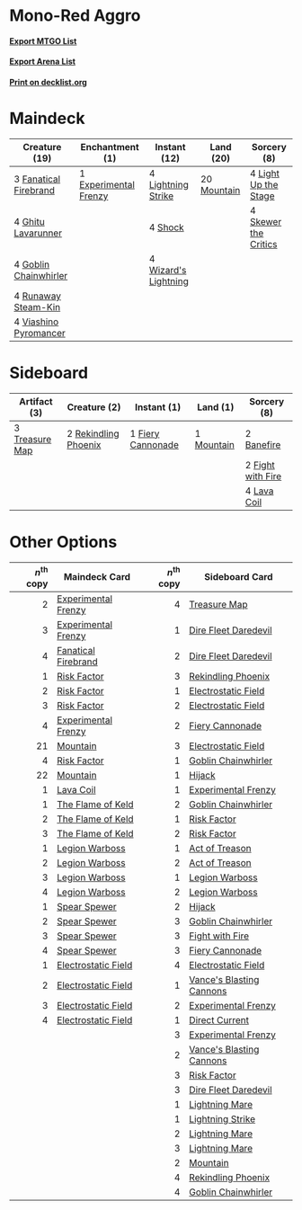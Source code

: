 # Mono-Red Aggro

#### [Export MTGO List](../collection/Mono-Red%20Aggro/Mono-Red%20Aggro.txt)
#### [Export Arena List](../collection/Mono-Red%20Aggro/Mono-Red%20Aggro_arena.txt)
#### [Print on decklist.org](http://decklist.org/?deckmain=1%09Experimental%20Frenzy%0A3%09Fanatical%20Firebrand%0A4%09Ghitu%20Lavarunner%0A4%09Goblin%20Chainwhirler%0A4%09Light%20Up%20the%20Stage%0A4%09Lightning%20Strike%0A20%09Mountain%0A4%09Runaway%20Steam-Kin%0A4%09Shock%0A4%09Skewer%20the%20Critics%0A4%09Viashino%20Pyromancer%0A4%09Wizard's%20Lightning&deckside=2%09Banefire%0A1%09Fiery%20Cannonade%0A2%09Fight%20with%20Fire%0A4%09Lava%20Coil%0A1%09Mountain%0A2%09Rekindling%20Phoenix%0A3%09Treasure%20Map)
# Maindeck

|                                         Creature (19)                                          |                                        Enchantment (1)                                         |                                         Instant (12)                                          |                                      Land (20)                                       |                                          Sorcery (8)                                          |
|------------------------------------------------------------------------------------------------|------------------------------------------------------------------------------------------------|-----------------------------------------------------------------------------------------------|--------------------------------------------------------------------------------------|-----------------------------------------------------------------------------------------------|
|3 [Fanatical Firebrand](http://gatherer.wizards.com/Pages/Card/Details.aspx?multiverseid=439758)|1 [Experimental Frenzy](http://gatherer.wizards.com/Pages/Card/Details.aspx?multiverseid=452849)|4 [Lightning Strike](http://gatherer.wizards.com/Pages/Card/Details.aspx?multiverseid=383299)  |20 [Mountain](http://gatherer.wizards.com/Pages/Card/Details.aspx?multiverseid=439859)|4 [Light Up the Stage](http://gatherer.wizards.com/Pages/Card/Details.aspx?multiverseid=457251)|
|4 [Ghitu Lavarunner](http://gatherer.wizards.com/Pages/Card/Details.aspx?multiverseid=443015)   |                                                                                                |4 [Shock](http://gatherer.wizards.com/Pages/Card/Details.aspx?multiverseid=129732)             |                                                                                      |4 [Skewer the Critics](http://gatherer.wizards.com/Pages/Card/Details.aspx?multiverseid=457259)|
|4 [Goblin Chainwhirler](http://gatherer.wizards.com/Pages/Card/Details.aspx?multiverseid=443017)|                                                                                                |4 [Wizard's Lightning](http://gatherer.wizards.com/Pages/Card/Details.aspx?multiverseid=443040)|                                                                                      |                                                                                               |
|4 [Runaway Steam-Kin](http://gatherer.wizards.com/Pages/Card/Details.aspx?multiverseid=452865)  |                                                                                                |                                                                                               |                                                                                      |                                                                                               |
|4 [Viashino Pyromancer](http://gatherer.wizards.com/Pages/Card/Details.aspx?multiverseid=447302)|                                                                                                |                                                                                               |                                                                                      |                                                                                               |


# Sideboard

|                                      Artifact (3)                                       |                                         Creature (2)                                          |                                        Instant (1)                                         |                                      Land (1)                                       |                                        Sorcery (8)                                         |
|-----------------------------------------------------------------------------------------|-----------------------------------------------------------------------------------------------|--------------------------------------------------------------------------------------------|-------------------------------------------------------------------------------------|--------------------------------------------------------------------------------------------|
|3 [Treasure Map](http://gatherer.wizards.com/Pages/Card/Details.aspx?multiverseid=435410)|2 [Rekindling Phoenix](http://gatherer.wizards.com/Pages/Card/Details.aspx?multiverseid=439768)|1 [Fiery Cannonade](http://gatherer.wizards.com/Pages/Card/Details.aspx?multiverseid=435297)|1 [Mountain](http://gatherer.wizards.com/Pages/Card/Details.aspx?multiverseid=439859)|2 [Banefire](http://gatherer.wizards.com/Pages/Card/Details.aspx?multiverseid=186613)       |
|                                                                                         |                                                                                               |                                                                                            |                                                                                     |2 [Fight with Fire](http://gatherer.wizards.com/Pages/Card/Details.aspx?multiverseid=443007)|
|                                                                                         |                                                                                               |                                                                                            |                                                                                     |4 [Lava Coil](http://gatherer.wizards.com/Pages/Card/Details.aspx?multiverseid=452858)      |


# Other Options

|*n*<sup>th</sup> copy|                                        Maindeck Card                                         |*n*<sup>th</sup> copy|                                          Sideboard Card                                           |
|--------------------:|----------------------------------------------------------------------------------------------|--------------------:|---------------------------------------------------------------------------------------------------|
|                    2|[Experimental Frenzy](http://gatherer.wizards.com/Pages/Card/Details.aspx?multiverseid=452849)|                    4|[Treasure Map](http://gatherer.wizards.com/Pages/Card/Details.aspx?multiverseid=435410)            |
|                    3|[Experimental Frenzy](http://gatherer.wizards.com/Pages/Card/Details.aspx?multiverseid=452849)|                    1|[Dire Fleet Daredevil](http://gatherer.wizards.com/Pages/Card/Details.aspx?multiverseid=439756)    |
|                    4|[Fanatical Firebrand](http://gatherer.wizards.com/Pages/Card/Details.aspx?multiverseid=439758)|                    2|[Dire Fleet Daredevil](http://gatherer.wizards.com/Pages/Card/Details.aspx?multiverseid=439756)    |
|                    1|[Risk Factor](http://gatherer.wizards.com/Pages/Card/Details.aspx?multiverseid=452863)        |                    3|[Rekindling Phoenix](http://gatherer.wizards.com/Pages/Card/Details.aspx?multiverseid=439768)      |
|                    2|[Risk Factor](http://gatherer.wizards.com/Pages/Card/Details.aspx?multiverseid=452863)        |                    1|[Electrostatic Field](http://gatherer.wizards.com/Pages/Card/Details.aspx?multiverseid=452847)     |
|                    3|[Risk Factor](http://gatherer.wizards.com/Pages/Card/Details.aspx?multiverseid=452863)        |                    2|[Electrostatic Field](http://gatherer.wizards.com/Pages/Card/Details.aspx?multiverseid=452847)     |
|                    4|[Experimental Frenzy](http://gatherer.wizards.com/Pages/Card/Details.aspx?multiverseid=452849)|                    2|[Fiery Cannonade](http://gatherer.wizards.com/Pages/Card/Details.aspx?multiverseid=435297)         |
|                   21|[Mountain](http://gatherer.wizards.com/Pages/Card/Details.aspx?multiverseid=439859)           |                    3|[Electrostatic Field](http://gatherer.wizards.com/Pages/Card/Details.aspx?multiverseid=452847)     |
|                    4|[Risk Factor](http://gatherer.wizards.com/Pages/Card/Details.aspx?multiverseid=452863)        |                    1|[Goblin Chainwhirler](http://gatherer.wizards.com/Pages/Card/Details.aspx?multiverseid=443017)     |
|                   22|[Mountain](http://gatherer.wizards.com/Pages/Card/Details.aspx?multiverseid=439859)           |                    1|[Hijack](http://gatherer.wizards.com/Pages/Card/Details.aspx?multiverseid=417691)                  |
|                    1|[Lava Coil](http://gatherer.wizards.com/Pages/Card/Details.aspx?multiverseid=452858)          |                    1|[Experimental Frenzy](http://gatherer.wizards.com/Pages/Card/Details.aspx?multiverseid=452849)     |
|                    1|[The Flame of Keld](http://gatherer.wizards.com/Pages/Card/Details.aspx?multiverseid=443011)  |                    2|[Goblin Chainwhirler](http://gatherer.wizards.com/Pages/Card/Details.aspx?multiverseid=443017)     |
|                    2|[The Flame of Keld](http://gatherer.wizards.com/Pages/Card/Details.aspx?multiverseid=443011)  |                    1|[Risk Factor](http://gatherer.wizards.com/Pages/Card/Details.aspx?multiverseid=452863)             |
|                    3|[The Flame of Keld](http://gatherer.wizards.com/Pages/Card/Details.aspx?multiverseid=443011)  |                    2|[Risk Factor](http://gatherer.wizards.com/Pages/Card/Details.aspx?multiverseid=452863)             |
|                    1|[Legion Warboss](http://gatherer.wizards.com/Pages/Card/Details.aspx?multiverseid=452859)     |                    1|[Act of Treason](http://gatherer.wizards.com/Pages/Card/Details.aspx?multiverseid=442107)          |
|                    2|[Legion Warboss](http://gatherer.wizards.com/Pages/Card/Details.aspx?multiverseid=452859)     |                    2|[Act of Treason](http://gatherer.wizards.com/Pages/Card/Details.aspx?multiverseid=442107)          |
|                    3|[Legion Warboss](http://gatherer.wizards.com/Pages/Card/Details.aspx?multiverseid=452859)     |                    1|[Legion Warboss](http://gatherer.wizards.com/Pages/Card/Details.aspx?multiverseid=452859)          |
|                    4|[Legion Warboss](http://gatherer.wizards.com/Pages/Card/Details.aspx?multiverseid=452859)     |                    2|[Legion Warboss](http://gatherer.wizards.com/Pages/Card/Details.aspx?multiverseid=452859)          |
|                    1|[Spear Spewer](http://gatherer.wizards.com/Pages/Card/Details.aspx?multiverseid=457261)       |                    2|[Hijack](http://gatherer.wizards.com/Pages/Card/Details.aspx?multiverseid=417691)                  |
|                    2|[Spear Spewer](http://gatherer.wizards.com/Pages/Card/Details.aspx?multiverseid=457261)       |                    3|[Goblin Chainwhirler](http://gatherer.wizards.com/Pages/Card/Details.aspx?multiverseid=443017)     |
|                    3|[Spear Spewer](http://gatherer.wizards.com/Pages/Card/Details.aspx?multiverseid=457261)       |                    3|[Fight with Fire](http://gatherer.wizards.com/Pages/Card/Details.aspx?multiverseid=443007)         |
|                    4|[Spear Spewer](http://gatherer.wizards.com/Pages/Card/Details.aspx?multiverseid=457261)       |                    3|[Fiery Cannonade](http://gatherer.wizards.com/Pages/Card/Details.aspx?multiverseid=435297)         |
|                    1|[Electrostatic Field](http://gatherer.wizards.com/Pages/Card/Details.aspx?multiverseid=452847)|                    4|[Electrostatic Field](http://gatherer.wizards.com/Pages/Card/Details.aspx?multiverseid=452847)     |
|                    2|[Electrostatic Field](http://gatherer.wizards.com/Pages/Card/Details.aspx?multiverseid=452847)|                    1|[Vance's Blasting Cannons](http://gatherer.wizards.com/Pages/Card/Details.aspx?multiverseid=435327)|
|                    3|[Electrostatic Field](http://gatherer.wizards.com/Pages/Card/Details.aspx?multiverseid=452847)|                    2|[Experimental Frenzy](http://gatherer.wizards.com/Pages/Card/Details.aspx?multiverseid=452849)     |
|                    4|[Electrostatic Field](http://gatherer.wizards.com/Pages/Card/Details.aspx?multiverseid=452847)|                    1|[Direct Current](http://gatherer.wizards.com/Pages/Card/Details.aspx?multiverseid=452846)          |
|                     |                                                                                              |                    3|[Experimental Frenzy](http://gatherer.wizards.com/Pages/Card/Details.aspx?multiverseid=452849)     |
|                     |                                                                                              |                    2|[Vance's Blasting Cannons](http://gatherer.wizards.com/Pages/Card/Details.aspx?multiverseid=435327)|
|                     |                                                                                              |                    3|[Risk Factor](http://gatherer.wizards.com/Pages/Card/Details.aspx?multiverseid=452863)             |
|                     |                                                                                              |                    3|[Dire Fleet Daredevil](http://gatherer.wizards.com/Pages/Card/Details.aspx?multiverseid=439756)    |
|                     |                                                                                              |                    1|[Lightning Mare](http://gatherer.wizards.com/Pages/Card/Details.aspx?multiverseid=447287)          |
|                     |                                                                                              |                    1|[Lightning Strike](http://gatherer.wizards.com/Pages/Card/Details.aspx?multiverseid=383299)        |
|                     |                                                                                              |                    2|[Lightning Mare](http://gatherer.wizards.com/Pages/Card/Details.aspx?multiverseid=447287)          |
|                     |                                                                                              |                    3|[Lightning Mare](http://gatherer.wizards.com/Pages/Card/Details.aspx?multiverseid=447287)          |
|                     |                                                                                              |                    2|[Mountain](http://gatherer.wizards.com/Pages/Card/Details.aspx?multiverseid=439859)                |
|                     |                                                                                              |                    4|[Rekindling Phoenix](http://gatherer.wizards.com/Pages/Card/Details.aspx?multiverseid=439768)      |
|                     |                                                                                              |                    4|[Goblin Chainwhirler](http://gatherer.wizards.com/Pages/Card/Details.aspx?multiverseid=443017)     |

